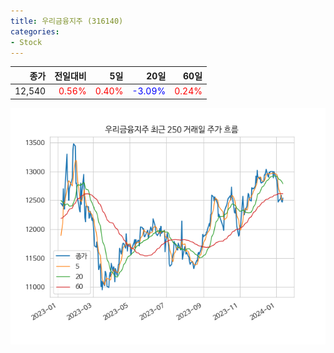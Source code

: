 ```yaml
---
title: 우리금융지주 (316140)
categories:
- Stock
---
```


|종가|전일대비|5일|20일|60일|
|---:|-------:|--:|---:|---:|
|12,540|<span style="color: red">0.56%</span>|<span style="color: red">0.40%</span>|<span style="color: blue">-3.09%</span>|<span style="color: red">0.24%</span>|


<!-- more -->

![316140](/assets/images/stock/316140.png)
